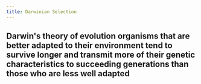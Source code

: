 ```yaml
---
title: Darwinian Selection
---
```


## Darwin's theory of evolution organisms that are better adapted to their environment tend to survive longer and transmit more of their genetic characteristics to succeeding generations than those who are less well adapted
